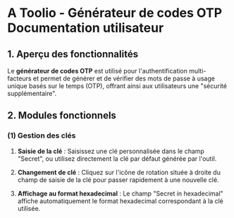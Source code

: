 # A Toolio - Générateur de codes OTP Documentation utilisateur

## 1. Aperçu des fonctionnalités

Le **générateur de codes OTP** est utilisé pour l'authentification multi-facteurs et permet de générer et de vérifier des mots de passe à usage unique basés sur le temps (OTP), offrant ainsi aux utilisateurs une "sécurité supplémentaire".

## 2. Modules fonctionnels

### (1) Gestion des clés

1. **Saisie de la clé** : Saisissez une clé personnalisée dans le champ "Secret", ou utilisez directement la clé par défaut générée par l'outil.

2. **Changement de clé** : Cliquez sur l'icône de rotation située à droite du champ de saisie de la clé pour passer rapidement à une nouvelle clé.

3. **Affichage au format hexadecimal** : Le champ "Secret in hexadecimal" affiche automatiquement le format hexadecimal correspondant à la clé utilisée.